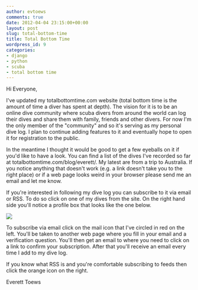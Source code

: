 ```yaml
---
author: evtoews
comments: true
date: 2012-04-04 23:15:00+00:00
layout: post
slug: total-bottom-time
title: Total Bottom Time
wordpress_id: 9
categories:
- django
- python
- scuba
- total bottom time
---
```


Hi Everyone,  
  


I've updated my totalbottomtime.com website (total bottom time is the amount of time a diver has spent at depth). The vision for it is to be an online dive community where scuba divers from around the world can log their dives and share them with family, friends and other divers. For now I'm the only member of the "community" and so it's serving as my personal dive log. I plan to continue adding features to it and eventually hope to open it for registration to the public.

  


In the meantime I thought it would be good to get a few eyeballs on it if you'd like to have a look. You can find a list of the dives I've recorded so far at totalbottomtime.com/blog/everett/. My latest are from a trip to Australia. If you notice anything that doesn't work (e.g. a link doesn't take you to the right place) or if a web page looks weird in your browser please send me an email and let me know.

  


If you're interested in following my dive log you can subscribe to it via email or RSS. To do so click on one of my dives from the site. On the right hand side you'll notice a profile box that looks like the one below.

  


[![](http://phymata.files.wordpress.com/2012/04/profile.jpg?w=147)](http://phymata.files.wordpress.com/2012/04/profile.jpg)  
  


To subscribe via email click on the mail icon that I've circled in red on the left. You'll be taken to another web page where you fill in your email and a verification question. You'll then get an email to where you need to click on a link to confirm your subscription. After that you'll receive an email every time I add to my dive log.

  


If you know what RSS is and you're comfortable subscribing to feeds then click the orange icon on the right.

  


Everett Toews

![]()
